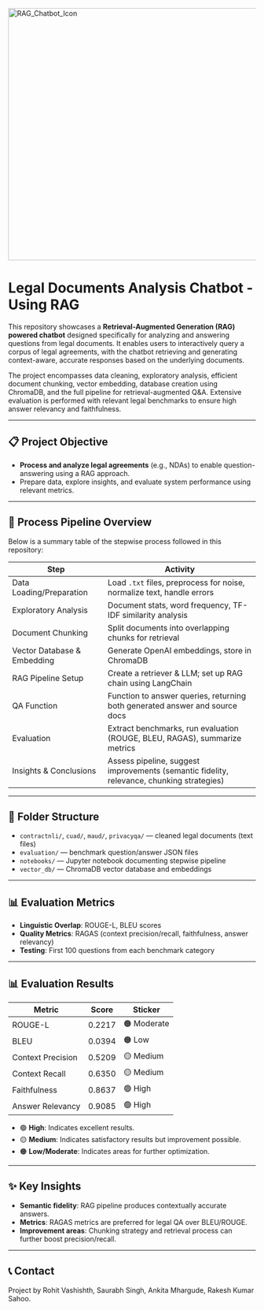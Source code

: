 <img width="512" height="512" alt="RAG_Chatbot_Icon" src="https://github.com/user-attachments/assets/790dc642-1a00-415a-8820-3ebb37014cfb" />

# Legal Documents Analysis Chatbot - Using RAG

This repository showcases a **Retrieval-Augmented Generation (RAG) powered chatbot** designed specifically for analyzing and answering questions from legal documents. It enables users to interactively query a corpus of legal agreements, with the chatbot retrieving and generating context-aware, accurate responses based on the underlying documents.

The project encompasses data cleaning, exploratory analysis, efficient document chunking, vector embedding, database creation using ChromaDB, and the full pipeline for retrieval-augmented Q&A. Extensive evaluation is performed with relevant legal benchmarks to ensure high answer relevancy and faithfulness.

---

## 📋 Project Objective

- **Process and analyze legal agreements** (e.g., NDAs) to enable question-answering using a RAG approach.
- Prepare data, explore insights, and evaluate system performance using relevant metrics.

---

## 🚀 Process Pipeline Overview

Below is a summary table of the stepwise process followed in this repository:

| **Step**                    | **Activity**                                                                                     |
|-----------------------------|--------------------------------------------------------------------------------------------------|
| Data Loading/Preparation    | Load `.txt` files, preprocess for noise, normalize text, handle errors                           |
| Exploratory Analysis        | Document stats, word frequency, TF-IDF similarity analysis                                       |
| Document Chunking           | Split documents into overlapping chunks for retrieval                                            |
| Vector Database & Embedding | Generate OpenAI embeddings, store in ChromaDB                                                    |
| RAG Pipeline Setup          | Create a retriever & LLM; set up RAG chain using LangChain                                       |
| QA Function                 | Function to answer queries, returning both generated answer and source docs                      |
| Evaluation                  | Extract benchmarks, run evaluation (ROUGE, BLEU, RAGAS), summarize metrics                       |
| Insights & Conclusions      | Assess pipeline, suggest improvements (semantic fidelity, relevance, chunking strategies)        |

---

## 📂 Folder Structure

- `contractnli/`, `cuad/`, `maud/`, `privacyqa/` — cleaned legal documents (text files)
- `evaluation/` — benchmark question/answer JSON files
- `notebooks/` — Jupyter notebook documenting stepwise pipeline
- `vector_db/` — ChromaDB vector database and embeddings

---

## 📊 Evaluation Metrics

- **Linguistic Overlap**: ROUGE-L, BLEU scores
- **Quality Metrics**: RAGAS (context precision/recall, faithfulness, answer relevancy)
- **Testing**: First 100 questions from each benchmark category

---

## 📊 Evaluation Results

| **Metric**          | **Score**  | **Sticker**    |
|---------------------|------------|---------------|
| ROUGE-L             | 0.2217     | 🟠 Moderate    |
| BLEU                | 0.0394     | 🟠 Low         |
| Context Precision   | 0.5209     | 🟡 Medium      |
| Context Recall      | 0.6350     | 🟡 Medium      |
| Faithfulness        | 0.8637     | 🟢 High        |
| Answer Relevancy    | 0.9085     | 🟢 High        |

- 🟢 **High**: Indicates excellent results.
- 🟡 **Medium**: Indicates satisfactory results but improvement possible.
- 🟠 **Low/Moderate**: Indicates areas for further optimization.

---

## ✨ Key Insights

- **Semantic fidelity**: RAG pipeline produces contextually accurate answers.
- **Metrics**: RAGAS metrics are preferred for legal QA over BLEU/ROUGE.
- **Improvement areas**: Chunking strategy and retrieval process can further boost precision/recall.

---

## 📞 Contact

Project by Rohit Vashishth, Saurabh Singh, Ankita Mhargude, Rakesh Kumar Sahoo.


